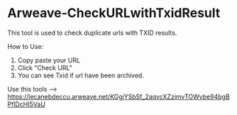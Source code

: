 # Arweave-CheckURLwithTxidResult
This tool is used to check duplicate urls with TXID results.

How to Use:

1. Copy paste your URL
2. Click "Check URL"
3. You can see Txid if url have been archived.

Use this tools --> https://lecanebdeccu.arweave.net/KGgjYSbSf_2aqvcXZzimvTOWvbe94bgBPflDcHI5VaU
